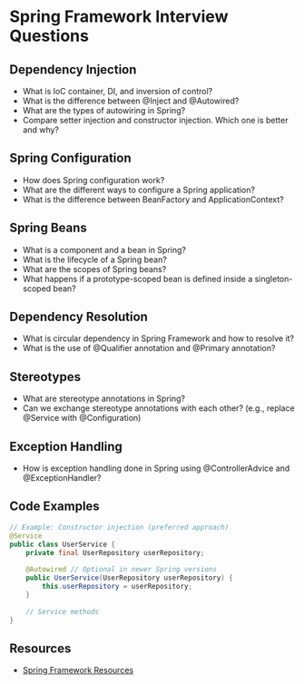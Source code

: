 # Spring Framework Interview Questions

## Dependency Injection

- What is IoC container, DI, and inversion of control?
- What is the difference between @Inject and @Autowired?
- What are the types of autowiring in Spring?
- Compare setter injection and constructor injection. Which one is better and why?

## Spring Configuration

- How does Spring configuration work?
- What are the different ways to configure a Spring application?
- What is the difference between BeanFactory and ApplicationContext?

## Spring Beans

- What is a component and a bean in Spring?
- What is the lifecycle of a Spring bean?
- What are the scopes of Spring beans?
- What happens if a prototype-scoped bean is defined inside a singleton-scoped bean?

## Dependency Resolution

- What is circular dependency in Spring Framework and how to resolve it?
- What is the use of @Qualifier annotation and @Primary annotation?

## Stereotypes

- What are stereotype annotations in Spring?
- Can we exchange stereotype annotations with each other? (e.g., replace @Service with @Configuration)

## Exception Handling

- How is exception handling done in Spring using @ControllerAdvice and @ExceptionHandler?

## Code Examples

```java
// Example: Constructor injection (preferred approach)
@Service
public class UserService {
    private final UserRepository userRepository;
    
    @Autowired // Optional in newer Spring versions
    public UserService(UserRepository userRepository) {
        this.userRepository = userRepository;
    }
    
    // Service methods
}
```

## Resources

- [Spring Framework Resources](https://docs.google.com/document/d/1qCnAAsyLDKE3NqJ0w9ZP4obVWI6MHaQIjkuXo2agJk4/edit)